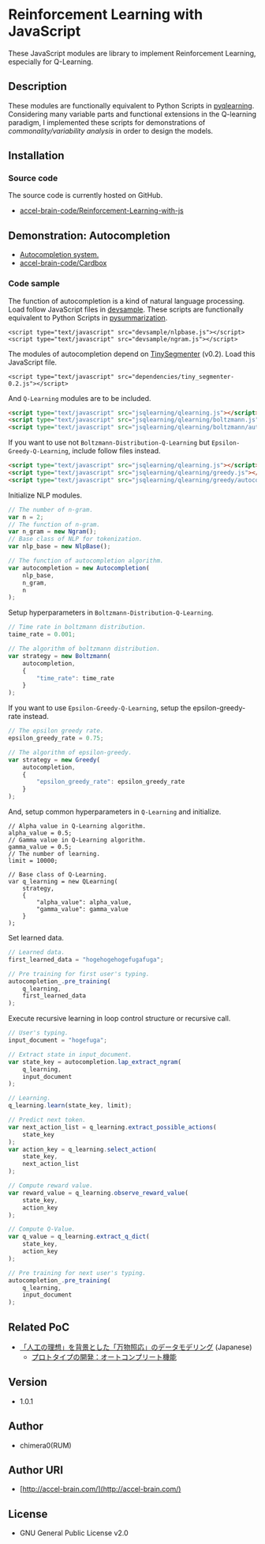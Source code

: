 # Reinforcement Learning with JavaScript

These JavaScript modules are library to implement Reinforcement Learning, especially for Q-Learning.

## Description

These modules are functionally equivalent to Python Scripts in [pyqlearning](https://github.com/chimera0/accel-brain-code/tree/master/Reinforcement-Learning). Considering many variable parts and functional extensions in the Q-learning paradigm, I implemented these scripts for demonstrations of *commonality/variability analysis* in order to design the models.

## Installation

### Source code

The source code is currently hosted on GitHub.

- [accel-brain-code/Reinforcement-Learning-with-js](https://github.com/chimera0/accel-brain-code/tree/master/Reinforcement-Learning-with-js)

## Demonstration: Autocompletion

- [Autocompletion system.](https://accel-brain.com/cardbox/demo_autocompletion.html)
- [accel-brain-code/Cardbox](https://github.com/chimera0/accel-brain-code/tree/master/Cardbox)

### Code sample

The function of autocompletion is a kind of natural language processing. Load follow JavaScript files in [devsample](devsample/). These scripts are functionally equivalent to Python Scripts in [pysummarization](https://github.com/chimera0/accel-brain-code/tree/master/Automatic-Summarization).

```
<script type="text/javascript" src="devsample/nlpbase.js"></script>
<script type="text/javascript" src="devsample/ngram.js"></script>
```

The modules of autocompletion depend on [TinySegmenter](http://chasen.org/~taku/software/TinySegmenter/) (v0.2). Load this JavaScript file.

```
<script type="text/javascript" src="dependencies/tiny_segmenter-0.2.js"></script>
```

And `Q-Learning` modules are to be included.

```html
<script type="text/javascript" src="jsqlearning/qlearning.js"></script>
<script type="text/javascript" src="jsqlearning/qlearning/boltzmann.js"></script>
<script type="text/javascript" src="jsqlearning/qlearning/boltzmann/autocompletion.js"></script>
```

If you want to use not `Boltzmann-Distribution-Q-Learning` but `Epsilon-Greedy-Q-Learning`, include follow files instead.

```html
<script type="text/javascript" src="jsqlearning/qlearning.js"></script>
<script type="text/javascript" src="jsqlearning/qlearning/greedy.js"></script>
<script type="text/javascript" src="jsqlearning/qlearning/greedy/autocompletion.js"></script>
```

Initialize NLP modules.

```js
// The number of n-gram.
var n = 2;
// The function of n-gram.
var n_gram = new Ngram();
// Base class of NLP for tokenization.
var nlp_base = new NlpBase();

// The function of autocompletion algorithm.
var autocompletion = new Autocompletion(
    nlp_base,
    n_gram,
    n
);
```

Setup hyperparameters in `Boltzmann-Distribution-Q-Learning`.

```js
// Time rate in boltzmann distribution.
taime_rate = 0.001;

// The algorithm of boltzmann distribution.
var strategy = new Boltzmann(
    autocompletion,
    {
        "time_rate": time_rate
    }
);
```

If you want to use `Epsilon-Greedy-Q-Learning`, setup the epsilon-greedy-rate instead.

```js
// The epsilon greedy rate.
epsilon_greedy_rate = 0.75;

// The algorithm of epsilon-greedy.
var strategy = new Greedy(
    autocompletion,
    {
        "epsilon_greedy_rate": epsilon_greedy_rate
    }
);
```

And, setup common hyperparameters in `Q-Learning` and initialize.

```
// Alpha value in Q-Learning algorithm.
alpha_value = 0.5;
// Gamma value in Q-Learning algorithm.
gamma_value = 0.5;
// The number of learning.
limit = 10000;

// Base class of Q-Learning.
var q_learning = new QLearning(
    strategy,
    {
        "alpha_value": alpha_value,
        "gamma_value": gamma_value
    }
);

```

Set learned data.

```js
// Learned data.
first_learned_data = "hogehogehogefugafuga";

// Pre training for first user's typing.
autocompletion_.pre_training(
    q_learning,
    first_learned_data
);
```

Execute recursive learning in loop control structure or recursive call.

```js
// User's typing.
input_document = "hogefuga";

// Extract state in input_document.
var state_key = autocompletion.lap_extract_ngram(
    q_learning,
    input_document
);

// Learning.
q_learning.learn(state_key, limit);

// Predict next token.
var next_action_list = q_learning.extract_possible_actions(
    state_key
);
var action_key = q_learning.select_action(
    state_key,
    next_action_list
);

// Compute reward value.
var reward_value = q_learning.observe_reward_value(
    state_key,
    action_key
);

// Compute Q-Value.
var q_value = q_learning.extract_q_dict(
    state_key,
    action_key
);

// Pre training for next user's typing.
autocompletion_.pre_training(
    q_learning,
    input_document
);
```

## Related PoC

- [「人工の理想」を背景とした「万物照応」のデータモデリング](https://accel-brain.com/data-modeling-von-korrespondenz-in-artificial-paradise) (Japanese)
    - [プロトタイプの開発：オートコンプリート機能](https://accel-brain.com/data-modeling-von-korrespondenz-in-artificial-paradise/2/#i-5)

## Version

- 1.0.1

## Author

- chimera0(RUM)

## Author URI

- [http://accel-brain.com/](http://accel-brain.com/)

## License

- GNU General Public License v2.0
